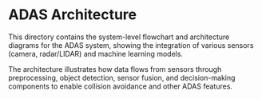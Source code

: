 # ADAS Architecture

This directory contains the system-level flowchart and architecture diagrams for the ADAS system, showing the integration of various sensors (camera, radar/LIDAR) and machine learning models.

The architecture illustrates how data flows from sensors through preprocessing, object detection, sensor fusion, and decision-making components to enable collision avoidance and other ADAS features.
